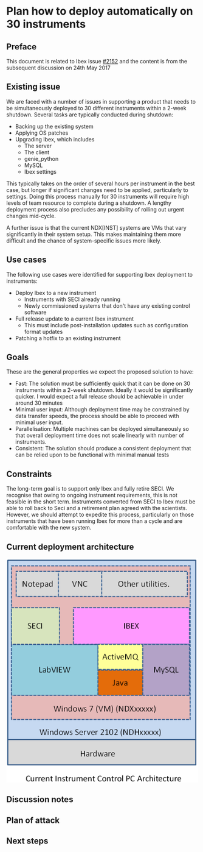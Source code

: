 # Plan how to deploy automatically on 30 instruments

## Preface

This document is related to Ibex issue [#2152](https://github.com/ISISComputingGroup/IBEX/issues/2152) and the content is from the subsequent discussion on 24th May 2017

## Existing issue

We are faced with a number of issues in supporting a product that needs to be simultaneously deployed to 30 different instruments within a 2-week shutdown. Several tasks are typically conducted during shutdown:

- Backing up the existing system
- Applying OS patches
- Upgrading Ibex, which includes
    - The server
    - The client
    - genie_python
    - MySQL
    - Ibex settings

This typically takes on the order of several hours per instrument in the best case, but longer if significant changes need to be applied, particularly to settings. Doing this process manually for 30 instruments will require high levels of team resource to complete during a shutdown. A lengthy deployment process also precludes any possibility of rolling out urgent changes mid-cycle.

A further issue is that the current NDX[INST] systems are VMs that vary significantly in their system setup. This makes maintaining them more difficult and the chance of system-specific issues more likely.

## Use cases

The following use cases were identified for supporting Ibex deployment to instruments:

- Deploy Ibex to a new instrument
    - Instruments with SECI already running
    - Newly commissioned systems that don't have any existing control software
- Full release update to a current Ibex instrument
    - This must include post-installation updates such as configuration format updates
- Patching a hotfix to an existing instrument

## Goals

These are the general properties we expect the proposed solution to have:

- Fast: The solution must be sufficiently quick that it can be done on 30 instruments within a 2-week shutdown. Ideally it would be significantly quicker. I would expect a full release should be achievable in under around 30 minutes
- Minimal user input: Although deployment time may be constrained by data transfer speeds, the process should be able to proceed with minimal user input.
- Parallelisation: Multiple machines can be deployed simultaneously so that overall deployment time does not scale linearly with number of instruments.
- Consistent: The solution should produce a consistent deployment that can be relied upon to be functional with minimal manual tests

## Constraints

The long-term goal is to support only Ibex and fully retire SECI. We recognise that owing to ongoing instrument requirements, this is not feasible in the short term. Instruments converted from SECI to Ibex must be able to roll back to Seci and a retirement plan agreed with the scientists. However, we should attempt to expedite this process, particularly on those instruments that have been running Ibex for more than a cycle and are comfortable with the new system.

## Current deployment architecture

![Deployment architecture](architectural_design/images/High-Level-Architectural-Design/deployment_architecture.png)

## Discussion notes



## Plan of attack

## Next steps